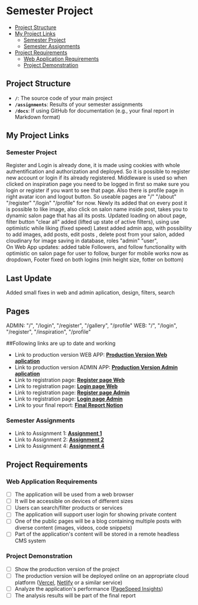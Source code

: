 # Semester Project <!-- omit in toc -->

- [Project Structure](#project-structure)
- [My Project Links](#my-project-links)
  - [Semester Project](#semester-project)
  - [Semester Assignments](#semester-assignments)
- [Project Requirements](#project-requirements)
  - [Web Application Requirements](#web-application-requirements)
  - [Project Demonstration](#project-demonstration)

## Project Structure

- **`/`**: The source code of your main project
- **`/assignments`**: Results of your semester assignments
- **`/docs`**: If using GitHub for documentation (e.g., your final report in Markdown format)

## My Project Links

### Semester Project

Register and Login is already done, it is made using cookies with whole authentification and authorization and deployed.
So it is possible to register new account or login if its already registered.
Middleware is used so when clicked on inspiration page you need to be logged in first so make sure you login or register if you want to see that page.
Also there is profile page in right avatar icon and logout button.
So useable pages are "/" "/about" "/register" "/login" "/profile" for now.
Newly its added that on every post it is possible to like image, also click on salon name inside post, takes you to dynamic salon page that has all its posts.
Updated loading on about page, filter button "clear all" added (lifted up state of active filters), using use optimistic while liking (fixed speed)
Latest added admin app, with possibility to add images, add posts, edit posts , delete post from your salon, added cloudinary for image saving in database, roles "admin" "user",  
On Web App updates: added table Followers, and follow functionality with optimistic on salon page for user to follow, burger for mobile works now as dropdown, 
Footer fixed on both logins (min height size, fotter on bottom)

## Last Update
Added small fixes in web and admin aplication, design, filters, search

## Pages

ADMIN: "/", "/login", "/register", "/gallery", "/profile"
WEB: "/", "/login", "/register", "/inspiration", "/profile"


##Following links are up to date and working

- Link to production version WEB APP: [**Production Version Web aplication**](https://stylist-inspiration-web.vercel.app/) <!-- Replace with actual URL -->
- Link to production version ADMIN APP: [**Production Version Admin aplication**](https://stylist-inspiration-admin.vercel.app/)
- Link to registration page: [**Register page Web**](https://stylist-inspiration-web.vercel.app/register)
- Link to registration page: [**Login page Web**](https://stylist-inspiration-web.vercel.app/login)
- Link to registration page: [**Register page Admin**](https://stylist-inspiration-admin.vercel.app/register)
- Link to registration page: [**Login page Admin**](https://stylist-inspiration-admin.vercel.app/login)
- Link to your final report: [**Final Report Notion**](https://right-straw-922.notion.site/Stylist-Inspiration-19a16ecc6fe48057892ce7177425f47f) <!-- Replace with actual URL -->
<!-- Add more as necessary -->

### Semester Assignments

- Link to Assignment 1: [**Assignment 1**](https://github.com/BDelic11/Korisnicka-sucelja-projekt/blob/main/assignments/1-assignment/Snimka-figma-final.mp4) <!-- Replace with actual URL -->
- Link to Assignment 2: [**Assignment 2**](https://github.com/BDelic11/Korisnicka-sucelja-projekt/blob/main/assignments/2-assignment/2-assignment.pdf) <!-- Replace with actual URL -->
- Link to Assignment 4: [**Assignment 4**](https://github.com/BDelic11/Korisnicka-sucelja-projekt/blob/main/assignments/4-assignment/High-Fidelity.png) <!-- Replace with actual URL -->
<!-- Add more assignments as necessary -->

## Project Requirements

### Web Application Requirements

- [ ] The application will be used from a web browser
- [ ] It will be accessible on devices of different sizes
- [ ] Users can search/filter products or services
- [ ] The application will support user login for showing private content
- [ ] One of the public pages will be a blog containing multiple posts with diverse content (images, videos, code snippets)
- [ ] Part of the application's content will be stored in a remote headless CMS system

### Project Demonstration

- [ ] Show the production version of the project
- [ ] The production version will be deployed online on an appropriate cloud platform ([Vercel](https://vercel.com), [Netlify](https://www.netlify.com/) or a similar service)
- [ ] Analyze the application's performance ([PageSpeed Insights](https://pagespeed.web.dev/))
- [ ] The analysis results will be part of the final report

